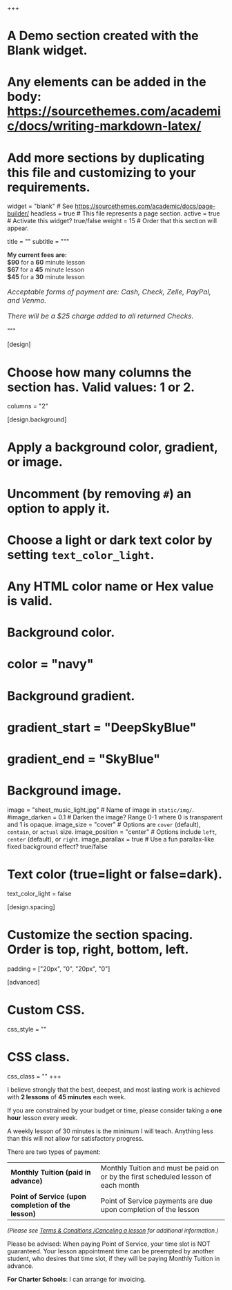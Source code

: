 +++
# A Demo section created with the Blank widget.
# Any elements can be added in the body: https://sourcethemes.com/academic/docs/writing-markdown-latex/
# Add more sections by duplicating this file and customizing to your requirements.

widget = "blank"  # See https://sourcethemes.com/academic/docs/page-builder/
headless = true  # This file represents a page section.
active = true  # Activate this widget? true/false
weight = 15  # Order that this section will appear.

title = ""
subtitle = """
<p style="color: #313131;"><strong>My current fees are:</strong><br />
<strong>$90</strong> for a <strong>60</strong> minute lesson<br />
<strong>$67</strong> for a <strong>45</strong> minute lesson<br />
<strong>$45</strong> for a <strong>30</strong> minute lesson<br />

_<p style="color: #313131; font-size: medium;">Acceptable forms of payment are: Cash, Check, Zelle, PayPal, and Venmo.</p>_
_<p style="color: #313131; font-size: medium;">There will be a $25 charge added to all returned Checks.</p>_
"""

[design]
  # Choose how many columns the section has. Valid values: 1 or 2.
  columns = "2"

[design.background]
  # Apply a background color, gradient, or image.
  #   Uncomment (by removing `#`) an option to apply it.
  #   Choose a light or dark text color by setting `text_color_light`.
  #   Any HTML color name or Hex value is valid.

  # Background color.
  # color = "navy"
  
  # Background gradient.
  # gradient_start = "DeepSkyBlue"
  # gradient_end = "SkyBlue"
  
  # Background image.
  image = "sheet_music_light.jpg"  # Name of image in `static/img/`.
  #image_darken = 0.1  # Darken the image? Range 0-1 where 0 is transparent and 1 is opaque.
  image_size = "cover"  #  Options are `cover` (default), `contain`, or `actual` size.
  image_position = "center"  # Options include `left`, `center` (default), or `right`.
  image_parallax = true  # Use a fun parallax-like fixed background effect? true/false

  # Text color (true=light or false=dark).
  text_color_light = false

[design.spacing]
  # Customize the section spacing. Order is top, right, bottom, left.
  padding = ["20px", "0", "20px", "0"]

[advanced]
 # Custom CSS. 
 css_style = ""
 
 # CSS class.
 css_class = ""
+++

I believe strongly that the best, deepest, and most lasting work is achieved with **2 lessons** of **45 minutes** each week.

If you are constrained by your budget or time, please consider taking a **one hour** lesson every week.

A weekly lesson of 30 minutes is the minimum I will teach. Anything less than this will not allow for satisfactory progress.

There are two types of payment: 

<table>
  <tr>
    <td><strong>Monthly Tuition (paid in advance)</strong></td>
    <td>Monthly Tuition and must be paid on or by the first scheduled lesson of each month</td>
  </tr>
  <tr>
    <td><strong>Point of Service (upon completion of the lesson)</strong></td>
    <td>Point of Service payments are due upon completion of the lesson</td>
  </tr>
</table>

_<span style="font-size: small;">(Please see [Terms & Conditions /Canceling a lesson](/terms) for additional information.)</span>_

Please be advised: When paying Point of Service, your time slot is NOT guaranteed. Your lesson appointment time can be preempted by another student, who desires that time slot, if they will be paying Monthly Tuition in advance.

**For Charter Schools**: I can arrange for invoicing.